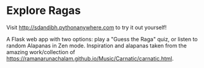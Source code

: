 # Explore Ragas

Visit http://sdandibh.pythonanywhere.com to try it out yourself!

A Flask web app with two options: play a "Guess the Raga" quiz, or listen to random Alapanas in Zen mode.
Inspiration and alapanas taken from the amazing work/collection of https://ramanarunachalam.github.io/Music/Carnatic/carnatic.html.
